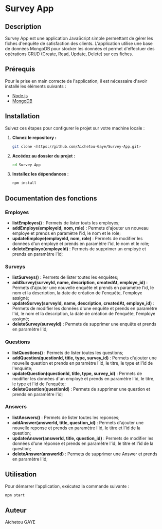 # Survey App

## Description

Survey App est une application JavaScript simple permettant de gérer les fiches d'enquête de satisfaction des clients. L'application utilise une base de données MongoDB pour stocker les données et permet d'effectuer des opérations CRUD (Create, Read, Update, Delete) sur ces fiches.

## Prérequis

Pour le prise en main correcte de l'application, il est nécessaire d'avoir installé les éléments suivants :

- [Node.js](https://nodejs.org/)
- [MongoDB](https://www.mongodb.com/try/download/community)

## Installation 

Suivez ces étapes pour configurer le projet sur votre machine locale :

1. **Clonez le repository :**

    ```bash
    git clone <https://github.com/Aichetou-Gaye/Survey-App.git>
    ```

2. **Accédez au dossier du projet :**

    ```bash
    cd Survey-App
    ```

3. **Installez les dépendances :**

    ```bash
    npm install
    ```

## Documentation des fonctions 

### Employes

- **listEmployes()** : Permets de lister touts les employes;
- **addEmploye(employeId, nom, role)** : Permets d'ajouter un nouveau employe et prends en paramètre l'id, le nom et le role;
- **updateEmploye(employeId, nom, role)** : Permets de modifier les données d'un employé et prends en paramètre l'id, le nom et le role;
- **deleteEmploye(employeId)** : Permets de supprimer un employé et prends en paramètre l'id;

### Surveys

- **listSurveys()** : Permets de lister toutes les enquêtes;
- **addSurvey(surveyId, name, description, createdAt, employe_id)** : Permets d'ajouter une nouvelle enquête et prends en paramètre l'id, le nom et la description, la date de création de l'enquête, l'employe assigné;
- **updateSurvey(surveyId, name, description, createdAt, employe_id)** : Permets de modifier les données d'une enquête et prends en paramètre l'id, le nom et la description, la date de création de l'enquête, l'employe assigné;
- **deleteSurvey(surveyId)** : Permets de supprimer une enquête et prends en paramètre l'id;

### Questions

- **listQuestions()** : Permets de lister toutes les questions;
- **addQuestion(questionId, title, type, survey_id)** : Permets d'ajouter une nouvelle question et prends en paramètre l'id, le titre, le type et l'id de l'enquête;
- **updateQuestion(questionId, title, type, survey_id)** : Permets de modifier les données d'un employé et prends en paramètre l'id, le titre, le type et l'id de l'enquête;
- **deleteQuestion(questionId)** : Permets de supprimer une question et prends en paramètre l'id;

### Answers

- **listAnswers()** : Permets de lister toutes les reponses;
- **addAnswer(answerId, title, question_id)** : Permets d'ajouter une nouvelle reponse et prends en paramètre l'id, le titre et l'id de la question;
- **updateAnswer(answerId, title, question_id)** : Permets de modifier les données d'une réponse et prends en paramètre l'id, le titre et l'id de la question;
- **deleteAnswer(answerId)** : Permets de supprimer une Answer et prends en paramètre l'id;

## Utilisation

Pour démarrer l'application, exécutez la commande suivante :

```bash
npm start
```
## Auteur

Aichetou GAYE

